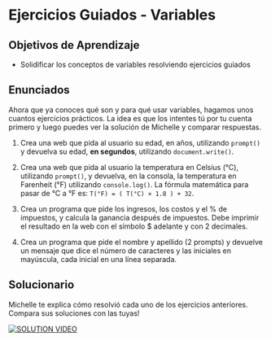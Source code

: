 # Ejercicios Guiados - Variables
## Objetivos de Aprendizaje
- Solidificar los conceptos de variables resolviendo ejercicios guiados

## Enunciados
Ahora que ya conoces qué son y para qué usar variables, hagamos unos cuantos ejercicios prácticos. La idea es que los intentes tú por tu cuenta primero y luego puedes ver la solución de Michelle y comparar respuestas.

1. Crea una web que pida al usuario su edad, en años, utilizando `prompt()` y devuelva su edad, **en segundos**, utilizando `document.write()`.

2. Crea una web que pida al usuario la temperatura en Celsius (°C), utilizando `prompt()`, y devuelva, en la consola, la temperatura en Farenheit (°F) utilizando `console.log()`. La fórmula matemática para pasar de °C a °F es: `T(°F) = ( T(°C) × 1.8 ) + 32`.

3. Crea un programa que pide los ingresos, los costos y el % de impuestos, y calcula la ganancia después de impuestos. Debe imprimir el resultado en la web con el símbolo $ adelante y con 2 decimales.

4. Crea un programa que pide el nombre y apellido (2 prompts) y devuelve un mensaje que dice el número de caracteres y las iniciales en mayúscula, cada inicial en una línea separada.

## Solucionario
Michelle te explica cómo resolvió cada uno de los ejercicios anteriores. Compara sus soluciones con las tuyas!

[![SOLUTION VIDEO](https://www.youtube.com/embed/_QTag-SbZ0o)](https://www.youtube.com/embed/_QTag-SbZ0o)
